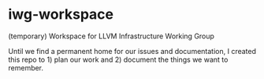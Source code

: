 # iwg-workspace
(temporary) Workspace for LLVM Infrastructure Working Group

Until we find a permanent home for our issues and documentation, I created this repo to 1) plan our work and 2) document the things we want to remember.
